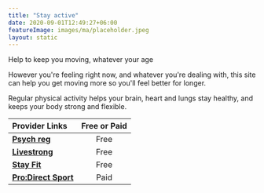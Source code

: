 ```yaml
---
title: "Stay active"
date: 2020-09-01T12:49:27+06:00
featureImage: images/ma/placeholder.jpeg
layout: static
---
```


Help to keep you moving, whatever your age

However you're feeling right now, and whatever you're dealing with, this site can help you get moving more so you'll feel better for longer.

Regular physical activity helps your brain, heart and lungs stay healthy, and keeps your body strong and flexible.

| Provider Links      | Free or Paid  |  
| :-----------          | :--------------:      |  
| [**Psych reg**](https://www.psychreg.org/staying-fit-and-healthy-at-home/) | Free | 
| [**Livestrong**](https://www.livestrong.com/article/97879-stay-fit-/) | Free | 
| [**Stay Fit**](https://www.stay.fit/blog/2021/9/16/13-ways-to-stay-fit-and-heatlhy) | Free | 
| [**Pro:Direct Sport**](https://www.awin1.com/cread.php?awinmid=6667&awinaffid=1198638&ued=https%3A%2F%2Fwww.prodirectsport.com%2Frunning%2F) | Paid | 
  

<br/><br/>






